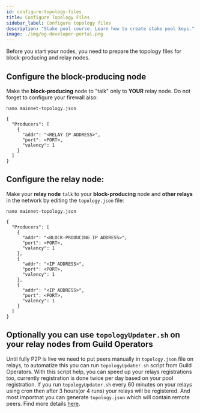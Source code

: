 ```yaml
---
id: configure-topology-files
title: Configure Topology Files
sidebar_label: Configure topology files
description: "Stake pool course: Learn how to create stake pool keys."
image: ./img/og-developer-portal.png
---
```


Before you start your nodes, you need to prepare the topology files for block-producing and relay nodes.

## Configure the block-producing node

Make the __block-producing__ node to "talk" only to __YOUR__ relay node. Do not forget to configure your firewall also:

    nano mainnet-topology.json

    {
      "Producers": [
        {
          "addr": "<RELAY IP ADDRESS>",
          "port": <PORT>,
          "valency": 1
        }
      ]
    }

## Configure the relay node:

Make your __relay node__ `talk` to your __block-producing__ node and __other relays__ in the network by editing the `topology.json` file:


    nano mainnet-topology.json

    {
      "Producers": [
        {
          "addr": "<BLOCK-PRODUCING IP ADDRESS>",
          "port": <PORT>,
          "valency": 1
        },
        {
          "addr": "<IP ADDRESS>",
          "port": <PORT>,
          "valency": 1
        },
        {
          "addr": "<IP ADDRESS>",
          "port": <PORT>,
          "valency": 1
        }
      ]
    }
## Optionally you can use `topologyUpdater.sh` on your relay nodes from Guild Operators

Until fully P2P is live we need to put peers manually in `topology.json` file on relays, to automatize this you can run `topologyUpdater.sh` script from Guild Operators. With this script help, you can speed up your relays registrations too, currently registration is done twice per day based on your pool registration. If you run `topologyUpdater.sh` every 60 minutes on your relays using cron then after 3 hours(or 4 runs) your relays will be registered. And most importnat you can generate `topology.json` which will contain remote peers. Find more details [here](https://cardano-community.github.io/guild-operators/Scripts/topologyupdater/). 
